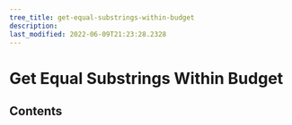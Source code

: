 ```yaml
---
tree_title: get-equal-substrings-within-budget
description: 
last_modified: 2022-06-09T21:23:28.2328
---
```


# Get Equal Substrings Within Budget

## Contents
